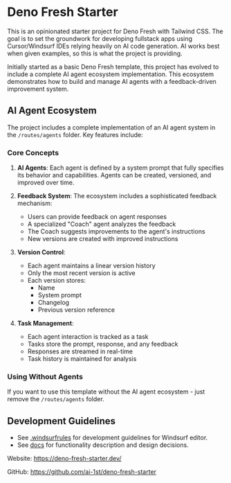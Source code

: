 # Deno Fresh Starter

This is an opinionated starter project for Deno Fresh with Tailwind CSS. The goal is to set the groundwork for developing fullstack apps using Cursor/Windsurf IDEs relying heavily on AI code generation. AI works best when given examples, so this is what the project is providing.

Initially started as a basic Deno Fresh template, this project has evolved to include a complete AI agent ecosystem implementation. This ecosystem demonstrates how to build and manage AI agents with a feedback-driven improvement system.

## AI Agent Ecosystem

The project includes a complete implementation of an AI agent system in the `/routes/agents` folder. Key features include:

### Core Concepts

1. **AI Agents**: Each agent is defined by a system prompt that fully specifies its behavior and capabilities. Agents can be created, versioned, and improved over time.

2. **Feedback System**: The ecosystem includes a sophisticated feedback mechanism:
   - Users can provide feedback on agent responses
   - A specialized "Coach" agent analyzes the feedback
   - The Coach suggests improvements to the agent's instructions
   - New versions are created with improved instructions

3. **Version Control**: 
   - Each agent maintains a linear version history
   - Only the most recent version is active
   - Each version stores:
     - Name
     - System prompt
     - Changelog
     - Previous version reference

4. **Task Management**:
   - Each agent interaction is tracked as a task
   - Tasks store the prompt, response, and any feedback
   - Responses are streamed in real-time
   - Task history is maintained for analysis

### Using Without Agents

If you want to use this template without the AI agent ecosystem - just remove the `/routes/agents` folder.

## Development Guidelines

* See [.windsurfrules](https://github.com/ai-1st/deno-fresh-starter/blob/main/.windsurfrules) for development guidelines for Windsurf editor.
* See [docs](https://github.com/ai-1st/deno-fresh-starter/tree/main/docs) for functionality description and design decisions.

Website: https://deno-fresh-starter.dev/

GitHub: https://github.com/ai-1st/deno-fresh-starter
